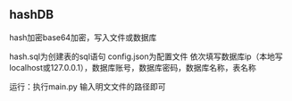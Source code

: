 ## hashDB
hash加密base64加密，写入文件或数据库

hash.sql为创建表的sql语句
config.json为配置文件 依次填写数据库ip（本地写localhost或127.0.0.1），数据库账号，数据库密码，数据库名称，表名称

运行：执行main.py  输入明文文件的路径即可
